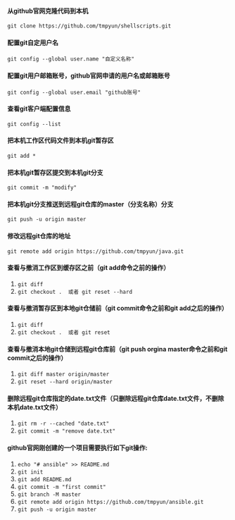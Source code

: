 #### 从github官网克隆代码到本机
`git clone https://github.com/tmpyun/shellscripts.git`

#### 配置git自定用户名
`git config --global user.name "自定义名称"`

#### 配置git用户邮箱账号，github官网申请的用户名或邮箱账号
`git config --global user.email "github账号"`

#### 查看git客户端配置信息
`git config --list`

#### 把本机工作区代码文件到本机git暂存区
`git add * `

#### 把本机git暂存区提交到本机git分支
`git commit -m "modify"`

#### 把本机git分支推送到远程git仓库的master（分支名称）分支
`git push -u origin master`

#### 修改远程git仓库的地址
`git remote add origin https://github.com/tmpyun/java.git`

#### 查看与撤消工作区到缓存区之前（git add命令之前的操作）
1. `git diff`
2. `git checkout .  或者 git reset --hard`

#### 查看与撤消暂存区到本地git仓储前（git commit命令之前和git add之后的操作）
1. `git diff`
2. `git checkout .  或者 git reset`

#### 查看与撤消本地git仓储到远程git仓库前（git push orgina master命令之前和git commit之后的操作）
1. `git diff master origin/master`
2. `git reset --hard origin/master`

#### 删除远程git仓库指定的date.txt文件（只删除远程git仓库date.txt文件，不删除本机date.txt文件）
1. `git rm -r --cached "date.txt"`
2. `git commit -m "remove date.txt"`

#### github官网刚创建的一个项目需要执行如下git操作:
1. `echo "# ansible" >> README.md`
2. `git init`
3. `git add README.md`
4. `git commit -m "first commit"`
5. `git branch -M master`
6. `git remote add origin https://github.com/tmpyun/ansible.git`
7. `git push -u origin master`


